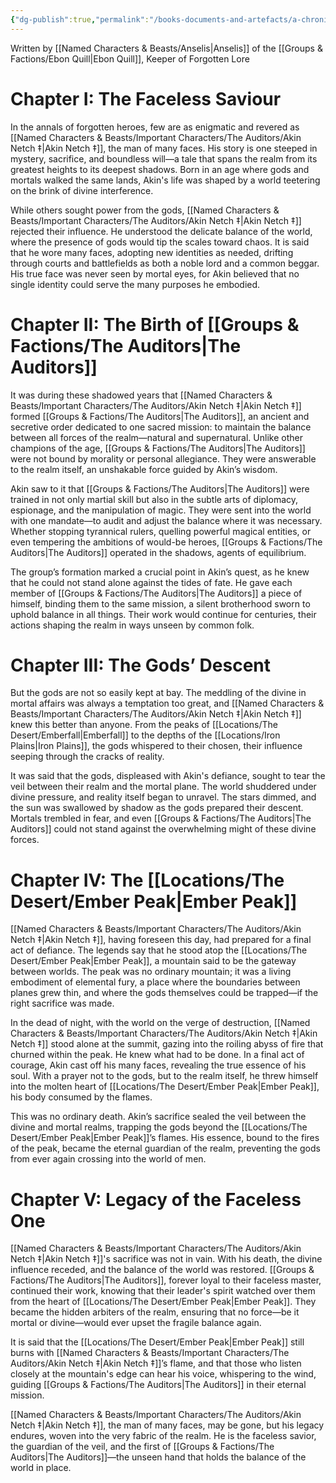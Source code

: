 ```yaml
---
{"dg-publish":true,"permalink":"/books-documents-and-artefacts/a-chronicle-of-akin-netch-the-man-of-many-faces/","noteIcon":"","created":"2024-09-17T22:20:03.046+01:00","updated":"2024-12-31T22:43:18.975+00:00"}
---
```



Written by [[Named Characters & Beasts/Anselis\|Anselis]] of the [[Groups & Factions/Ebon Quill\|Ebon Quill]], Keeper of Forgotten Lore

# Chapter I: The Faceless Saviour
In the annals of forgotten heroes, few are as enigmatic and revered as [[Named Characters & Beasts/Important Characters/The Auditors/Akin Netch ‡\|Akin Netch ‡]], the man of many faces. His story is one steeped in mystery, sacrifice, and boundless will—a tale that spans the realm from its greatest heights to its deepest shadows. Born in an age where gods and mortals walked the same lands, Akin's life was shaped by a world teetering on the brink of divine interference.

While others sought power from the gods, [[Named Characters & Beasts/Important Characters/The Auditors/Akin Netch ‡\|Akin Netch ‡]] rejected their influence. He understood the delicate balance of the world, where the presence of gods would tip the scales toward chaos. It is said that he wore many faces, adopting new identities as needed, drifting through courts and battlefields as both a noble lord and a common beggar. His true face was never seen by mortal eyes, for Akin believed that no single identity could serve the many purposes he embodied.

# Chapter II: The Birth of [[Groups & Factions/The Auditors\|The Auditors]]
It was during these shadowed years that [[Named Characters & Beasts/Important Characters/The Auditors/Akin Netch ‡\|Akin Netch ‡]] formed [[Groups & Factions/The Auditors\|The Auditors]], an ancient and secretive order dedicated to one sacred mission: to maintain the balance between all forces of the realm—natural and supernatural. Unlike other champions of the age, [[Groups & Factions/The Auditors\|The Auditors]] were not bound by morality or personal allegiance. They were answerable to the realm itself, an unshakable force guided by Akin’s wisdom.

Akin saw to it that [[Groups & Factions/The Auditors\|The Auditors]] were trained in not only martial skill but also in the subtle arts of diplomacy, espionage, and the manipulation of magic. They were sent into the world with one mandate—to audit and adjust the balance where it was necessary. Whether stopping tyrannical rulers, quelling powerful magical entities, or even tempering the ambitions of would-be heroes, [[Groups & Factions/The Auditors\|The Auditors]] operated in the shadows, agents of equilibrium.

The group’s formation marked a crucial point in Akin’s quest, as he knew that he could not stand alone against the tides of fate. He gave each member of [[Groups & Factions/The Auditors\|The Auditors]] a piece of himself, binding them to the same mission, a silent brotherhood sworn to uphold balance in all things. Their work would continue for centuries, their actions shaping the realm in ways unseen by common folk.

# Chapter III: The Gods’ Descent
But the gods are not so easily kept at bay. The meddling of the divine in mortal affairs was always a temptation too great, and [[Named Characters & Beasts/Important Characters/The Auditors/Akin Netch ‡\|Akin Netch ‡]] knew this better than anyone. From the peaks of [[Locations/The Desert/Emberfall\|Emberfall]] to the depths of the [[Locations/Iron Plains\|Iron Plains]], the gods whispered to their chosen, their influence seeping through the cracks of reality.

It was said that the gods, displeased with Akin's defiance, sought to tear the veil between their realm and the mortal plane. The world shuddered under divine pressure, and reality itself began to unravel. The stars dimmed, and the sun was swallowed by shadow as the gods prepared their descent. Mortals trembled in fear, and even [[Groups & Factions/The Auditors\|The Auditors]] could not stand against the overwhelming might of these divine forces.

# Chapter IV: The [[Locations/The Desert/Ember Peak\|Ember Peak]]
[[Named Characters & Beasts/Important Characters/The Auditors/Akin Netch ‡\|Akin Netch ‡]], having foreseen this day, had prepared for a final act of defiance. The legends say that he stood atop the [[Locations/The Desert/Ember Peak\|Ember Peak]], a mountain said to be the gateway between worlds. The peak was no ordinary mountain; it was a living embodiment of elemental fury, a place where the boundaries between planes grew thin, and where the gods themselves could be trapped—if the right sacrifice was made.

In the dead of night, with the world on the verge of destruction, [[Named Characters & Beasts/Important Characters/The Auditors/Akin Netch ‡\|Akin Netch ‡]] stood alone at the summit, gazing into the roiling abyss of fire that churned within the peak. He knew what had to be done. In a final act of courage, Akin cast off his many faces, revealing the true essence of his soul. With a prayer not to the gods, but to the realm itself, he threw himself into the molten heart of [[Locations/The Desert/Ember Peak\|Ember Peak]], his body consumed by the flames.

This was no ordinary death. Akin’s sacrifice sealed the veil between the divine and mortal realms, trapping the gods beyond the [[Locations/The Desert/Ember Peak\|Ember Peak]]’s flames. His essence, bound to the fires of the peak, became the eternal guardian of the realm, preventing the gods from ever again crossing into the world of men.

# Chapter V: Legacy of the Faceless One
[[Named Characters & Beasts/Important Characters/The Auditors/Akin Netch ‡\|Akin Netch ‡]]'s sacrifice was not in vain. With his death, the divine influence receded, and the balance of the world was restored. [[Groups & Factions/The Auditors\|The Auditors]], forever loyal to their faceless master, continued their work, knowing that their leader's spirit watched over them from the heart of [[Locations/The Desert/Ember Peak\|Ember Peak]]. They became the hidden arbiters of the realm, ensuring that no force—be it mortal or divine—would ever upset the fragile balance again.

It is said that the [[Locations/The Desert/Ember Peak\|Ember Peak]] still burns with [[Named Characters & Beasts/Important Characters/The Auditors/Akin Netch ‡\|Akin Netch ‡]]’s flame, and that those who listen closely at the mountain's edge can hear his voice, whispering to the wind, guiding [[Groups & Factions/The Auditors\|The Auditors]] in their eternal mission.

[[Named Characters & Beasts/Important Characters/The Auditors/Akin Netch ‡\|Akin Netch ‡]], the man of many faces, may be gone, but his legacy endures, woven into the very fabric of the realm. He is the faceless savior, the guardian of the veil, and the first of [[Groups & Factions/The Auditors\|The Auditors]]—the unseen hand that holds the balance of the world in place.